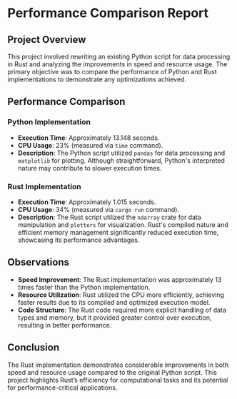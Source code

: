 # Performance Comparison Report

## Project Overview

This project involved rewriting an existing Python script for data processing in Rust and analyzing the improvements in speed and resource usage. The primary objective was to compare the performance of Python and Rust implementations to demonstrate any optimizations achieved.

## Performance Comparison

### Python Implementation

- **Execution Time**: Approximately 13.148 seconds.
- **CPU Usage**: 23% (measured via `time` command).
- **Description**: The Python script utilized `pandas` for data processing and `matplotlib` for plotting. Although straightforward, Python's interpreted nature may contribute to slower execution times.

### Rust Implementation

- **Execution Time**: Approximately 1.015 seconds.
- **CPU Usage**: 34% (measured via `cargo run` command).
- **Description**: The Rust script utilized the `ndarray` crate for data manipulation and `plotters` for visualization. Rust's compiled nature and efficient memory management significantly reduced execution time, showcasing its performance advantages.

## Observations

- **Speed Improvement**: The Rust implementation was approximately 13 times faster than the Python implementation.
- **Resource Utilization**: Rust utilized the CPU more efficiently, achieving faster results due to its compiled and optimized execution model.
- **Code Structure**: The Rust code required more explicit handling of data types and memory, but it provided greater control over execution, resulting in better performance.

## Conclusion

The Rust implementation demonstrates considerable improvements in both speed and resource usage compared to the original Python script. This project highlights Rust’s efficiency for computational tasks and its potential for performance-critical applications.
